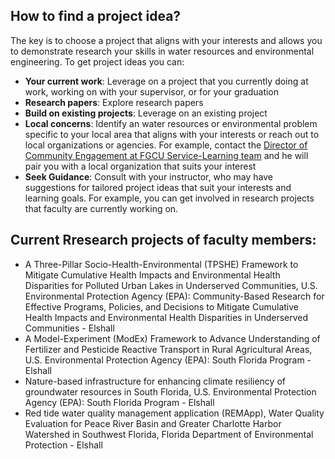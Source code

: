 ##  How to find a project idea?

The key is to choose a project that aligns with your interests and allows you to demonstrate research your skills in water resources and environmental engineering. To get project ideas you can:
- **Your current work**: Leverage on a project that you currently doing at work, working on with your supervisor, or for your graduation
- **Research papers**: Explore research papers 
- **Build on existing projects**: Leverage on an existing project
- **Local concerns**: Identify an water resources or environmental problem specific to your local area that aligns with your interests or reach out to local  organizations or agencies. For example, contact the [Director of Community Engagement at FGCU Service-Learning team](https://www.fgcu.edu/studentlife/servicelearning/aboutus#OurTeam) and he will pair you with a local organization that suits your interest
- **Seek Guidance**: Consult with your instructor, who may have suggestions for tailored project ideas that suit your interests and learning goals. For example, you can get involved in research projects that faculty are currently working on.

## Current Rresearch projects of faculty members:
-  A Three-Pillar Socio-Health-Environmental (TPSHE) Framework to Mitigate Cumulative Health Impacts and Environmental Health Disparities for Polluted Urban Lakes in Underserved Communities, U.S. Environmental Protection Agency (EPA): Community-Based Research for Effective Programs, Policies, and Decisions to Mitigate Cumulative Health Impacts and Environmental Health Disparities in Underserved Communities - Elshall
-  A Model-Experiment (ModEx) Framework to Advance Understanding of Fertilizer and Pesticide Reactive Transport in Rural Agricultural Areas, U.S. Environmental Protection Agency (EPA): South Florida Program - Elshall
-  Nature-based infrastructure for enhancing climate resiliency of groundwater resources in South Florida, U.S. Environmental Protection Agency (EPA): South Florida Program - Elshall
-  Red tide water quality management application (REMApp), Water Quality Evaluation for Peace River Basin and Greater Charlotte Harbor Watershed in Southwest Florida, Florida Department of Environmental Protection - Elshall
  
